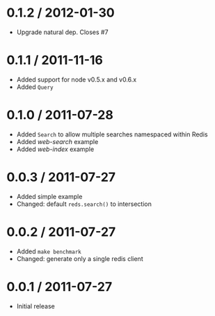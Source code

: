 
0.1.2 / 2012-01-30 
==================

  * Upgrade natural dep. Closes #7

0.1.1 / 2011-11-16 
==================

  * Added support for node v0.5.x and v0.6.x
  * Added `Query`

0.1.0 / 2011-07-28 
==================

  * Added `Search` to allow multiple searches namespaced within Redis
  * Added _web-search_ example
  * Added _web-index_ example

0.0.3 / 2011-07-27 
==================

  * Added simple example
  * Changed: default `reds.search()` to intersection

0.0.2 / 2011-07-27 
==================

  * Added `make benchmark`
  * Changed: generate only a single redis client

0.0.1 / 2011-07-27 
==================

  * Initial release